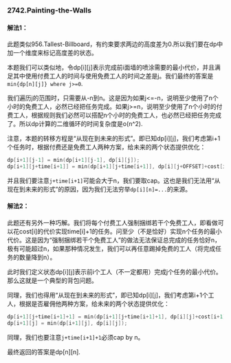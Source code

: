 ### 2742.Painting-the-Walls

#### 解法1：
此题类似956.Tallest-Billboard，有约束要求两边的高度差为0.所以我们要在dp中加一个维度来标记高度差的状态。

本题我们可以类似地，令dp[i][j]表示完成前i面墙的喷涂需要的最小代价，并且满足其中使用付费工人的时间与使用免费工人的时间之差是j。我们最终的答案是`min{dp[n][j]} where j>=0`.

我们遍历j的范围时，只需要从-n到n。这是因为如果j<=-n，说明至少使用了n个小时的免费工人，必然已经把任务完成。如果j>=n，说明至少使用了n个小时的付费工人，根据规则我们必然可以搭配n个小时的免费工人，也必然已经把任务完成了。所以dp计算的二维循环的时间复杂度是o(n^2).

注意，本题的转移方程是“从现在到未来的形式”。即已知dp[i][j]，我们考虑第i+1个任务时，根据付费还是免费工人两种方案，给未来的两个状态提供优化：
```cpp
dp[i+1][j-1] = min(dp[i+1][j-1], dp[i][j]);
dp[i+1][j+time[i+1]] = min(dp[i+1][j+time[i+1]], dp[i][j+OFFSET]+cost[i+1]);
```
并且我们要注意`j+time[i+1]`可能会大于n，我们要取cap。这也是我们无法用“从现在到未来的形式”的原因，因为我们无法穷举`dp[i][n]=...`的来源。

#### 解法2：
此题还有另外一种巧解。我们将每个付费工人强制捆绑若干个免费工人，即看做可以花cost[i]的代价实现time[i]+1的任务。问至少（不是恰好）实现n个任务的最小代价。这是因为“强制捆绑若干个免费工人”的做法无法保证总完成的任务恰好n，极有可能超过n，如果那种情况发生，我们可以再任意踢掉免费的工人（将完成任务的数量降到n）。

此时我们定义状态dp[i][j]表示前i个工人（不一定都用）完成j个任务的最小代价。那么这就是一个典型的背包问题。

同理，我们也得用“从现在到未来的形式”，即已知dp[i][j]，我们考虑第i+1个工人，根据是否雇佣他两种方案，给未来的两个状态提供优化：
```cpp
dp[i+1][j+time[i+1]+1] = min(dp[i+1][j+time[i+1]+1], dp[i][j]+cost[i+1]); 
dp[i+1][j] = min(dp[i+1][j], dp[i][j]);
```
同理，我们也要注意`j+time[i+1]+1`必须cap by n。

最终返回的答案是dp[n][n].
